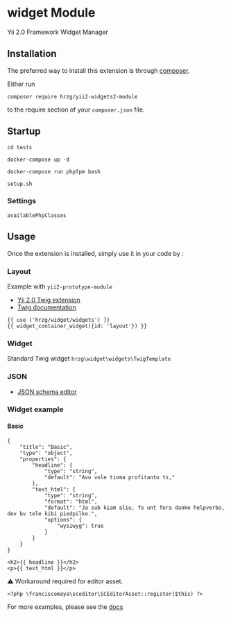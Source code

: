 widget Module
===============

Yii 2.0 Framework Widget Manager

Installation
------------

The preferred way to install this extension is through [composer](http://getcomposer.org/download/).

Either run

```
composer require hrzg/yii2-widgets2-module
```

to the require section of your `composer.json` file.


Startup
-------

```
cd tests

docker-compose up -d

docker-compose run phpfpm bash

setup.sh
```


### Settings

`availablePhpClasses`


Usage
-----

Once the extension is installed, simply use it in your code by  :

### Layout

Example with `yii2-prototype-module`

- [Yii 2.0 Twig extension](https://github.com/yiisoft/yii2-twig/tree/master/docs/guide)
- [Twig documentation](http://twig.sensiolabs.org/documentation)

```
{{ use ('hrzg/widget/widgets') }}
{{ widget_container_widget({id: 'layout'}) }}
```

### Widget

Standard Twig widget `hrzg\widget\widgets\TwigTemplate`


### JSON

- [JSON schema editor](https://github.com/jdorn/json-editor)


### Widget example

#### Basic

```
{
    "title": "Basic",
    "type": "object",
    "properties": {
        "headline": {
            "type": "string",
            "default": "Avo vole tioma profitanto ts,"
        },
        "text_html": {
            "type": "string",
            "format": "html",
            "default": "Ja sub kiam aliu, fo unt fora danke helpverbo, dev bv tele kibi piedpilko.",
            "options": {
                "wysiwyg": true
            }
        }
    }
}
```

```
<h2>{{ headline }}</h2>
<p>{{ text_html }}</p>
```

:warning: Workaround required for editor asset.

```
<?php \franciscomaya\sceditor\SCEditorAsset::register($this) ?>
```

For more examples, please see the [docs](./docs)
